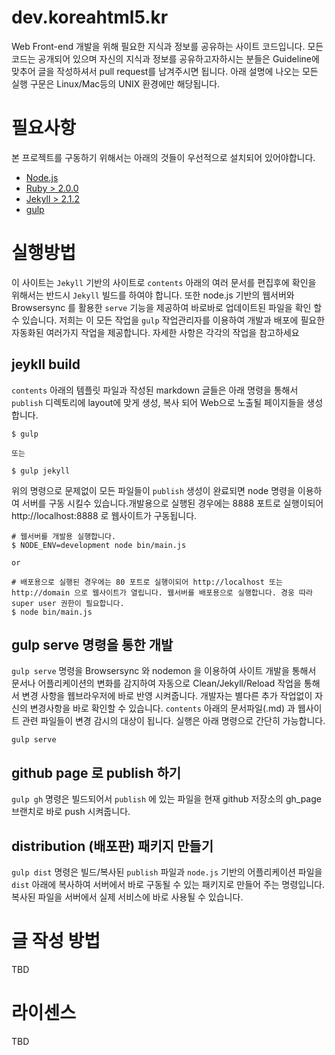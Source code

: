 dev.koreahtml5.kr
=================

Web Front-end 개발을 위해 필요한 지식과 정보를 공유하는 사이트 코드입니다. 모든 코드는 공개되어 있으며 자신의 지식과 정보를 공유하고자하시는 분들은 Guideline에 맞추어 글을 작성하셔서 pull request를 남겨주시면 됩니다. 아래 설명에 나오는 모든 실행 구문은 Linux/Mac등의 UNIX 환경에만 해당됩니다.

# 필요사항

본 프로젝트를 구동하기 위해서는 아래의 것들이 우선적으로 설치되어 있어야합니다.

- [Node.js](http://nodejs.org/)
- [Ruby > 2.0.0](https://www.ruby-lang.org/ko/)
- [Jekyll > 2.1.2](http://jekyllrb.com/)
- [gulp](http://gulpjs.com/)

# 실행방법

이 사이트는 ```Jekyll``` 기반의 사이트로 ```contents``` 아래의 여러 문서를 편집후에 확인을 위해서는 반드시 ```Jekyll``` 빌드를 하여야 합니다. 또한 node.js 기반의 웹서버와 Browsersync 를 활용한 ```serve``` 기능을 제공하여 바로바로 업데이트된 파일을 확인 할 수 있습니다. 저희는 이 모든 작업을 ```gulp``` 작업관리자를 이용하여 개발과 배포에 필요한 자동화된 여러가지 작업을 제공합니다. 자세한 사항은 각각의 작업을 참고하세요

## jeykll build
```contents``` 아래의 템플릿 파일과 작성된 markdown 글들은 아래 명령을 통해서 ```publish``` 디렉토리에 layout에 맞게 생성, 복사 되어 Web으로 노출될 페이지들을 생성합니다.
``` shell
$ gulp

또는

$ gulp jekyll
```
위의 명령으로 문제없이 모든 파일들이 ```publish``` 생성이 완료되면 node 명령을 이용하여 서버를 구동 시킬수 있습니다.개발용으로 실행된 경우에는 8888 포트로 실행이되어 http://localhost:8888 로 웹사이트가 구동됩니다.

``` shell
# 웹서버를 개발용 실행합니다.
$ NODE_ENV=development node bin/main.js

or

# 배포용으로 실행된 경우에는 80 포트로 실행이되어 http://localhost 또는 http://domain 으로 웹사이트가 열립니다. 웹서버를 배포용으로 실행합니다. 경웅 따라 super user 권한이 필요합니다.
$ node bin/main.js
```

## gulp serve 명령을 통한 개발
```gulp serve``` 명령을 Browsersync 와 nodemon 을 이용하여 사이트 개발을 통해서 문서나 어플리케이션의 변화를 감지하여 자동으로 Clean/Jekyll/Reload 작업을 통해서 변경 사항을 웹브라우저에 바로 반영 시켜줍니다. 개발자는 별다른 추가 작업없이 자신의 변경사항을 바로 확인할 수 있습니다. ```contents``` 아래의 문서파일(.md) 과 웹사이트 관련 파일들이 변경 감시의 대상이 됩니다. 실행은 아래 명령으로 간단히 가능합니다.

``` shell
gulp serve
```

## github page 로 publish 하기
```gulp gh``` 명령은 빌드되어서 ```publish``` 에 있는 파일을 현재 github 저장소의 gh_page 브랜치로 바로 push 시켜줍니다.

## distribution (배포판) 패키지 만들기
```gulp dist``` 명령은 빌드/복사된 ```publish``` 파일과 ```node.js``` 기반의 어플리케이션 파일을 ```dist``` 아래에 복사하여 서버에서 바로 구동될 수 있는 패키지로 만들어 주는 명령입니다. 복사된 파일을 서버에서 실제 서비스에 바로 사용될 수 있습니다.

# 글 작성 방법
TBD

# 라이센스
TBD
